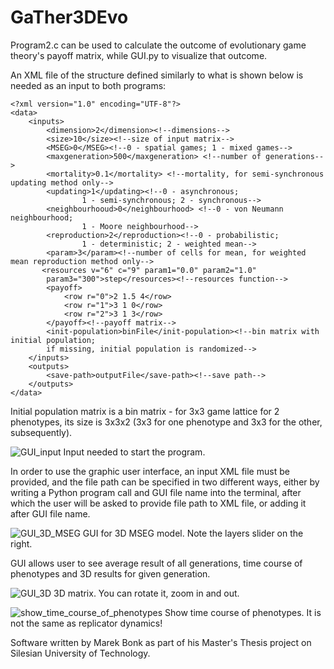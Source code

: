 # GaTher3DEvo

Program2.c can be used to calculate the outcome of evolutionary game theory's payoff matrix, while GUI.py to visualize that outcome.

An XML file of the structure defined similarly to what is shown below is needed as an input to both programs:
```
<?xml version="1.0" encoding="UTF-8"?>
<data>
    <inputs> 
        <dimension>2</dimension><!--dimensions-->
        <size>10</size><!--size of input matrix-->
        <MSEG>0</MSEG><!--0 - spatial games; 1 - mixed games-->
        <maxgeneration>500</maxgeneration> <!--number of generations-->
        <mortality>0.1</mortality> <!--mortality, for semi-synchronous updating method only-->
        <updating>1</updating><!--0 - asynchronous;
                1 - semi-synchronous; 2 - synchronous-->
        <neighbourhooud>0</neighbourhood> <!--0 - von Neumann neighbourhood; 
                1 - Moore neighbourhood-->
        <reproduction>2</reproduction><!--0 - probabilistic;
                1 - deterministic; 2 - weighted mean-->
        <param>3</param><!--number of cells for mean, for weighted mean reproduction method only-->
       <resources v="6" c="9" param1="0.0" param2="1.0"
        param3="300">step</resources><!--resources function-->
        <payoff>
            <row r="0">2 1.5 4</row>
            <row r="1">3 1 0</row>
            <row r="2">3 1 3</row>
        </payoff><!--payoff matrix-->
        <init-population>binFile</init-population><!--bin matrix with initial population;
        if missing, initial population is randomized-->
    </inputs>
    <outputs>
        <save-path>outputFile</save-path><!--save path-->
    </outputs>
</data>
```

Initial population matrix is a bin matrix - for 3x3 game lattice for 2 phenotypes, its size is 3x3x2 (3x3 for one phenotype and 3x3 for the other, subsequently).

![GUI_input](https://github.com/user-attachments/assets/57c2bc3d-13bc-402a-9805-a44aca544dd3)
Input needed to start the program.

In order to use the graphic user interface, an input XML file must be provided, and the file path can be specified
in two different ways, either by writing a Python program call and GUI file name into the terminal, after which the
user will be asked to provide file path to XML file, or adding it after GUI file name.

![GUI_3D_MSEG](https://github.com/user-attachments/assets/a556101c-a642-4630-b186-af05e2c93fdc)
GUI for 3D MSEG model. Note the layers slider on the right.

GUI allows user to see average result of all generations, time course of phenotypes and 3D results for given generation.

![GUI_3D](https://github.com/user-attachments/assets/915cee55-190d-4fec-a565-02aa719cfad0)
3D matrix. You can rotate it, zoom in and out.

![show_time_course_of_phenotypes](https://github.com/user-attachments/assets/5950edd9-f260-4e76-8032-82962b782af2)
Show time course of phenotypes. It is not the same as replicator dynamics!

Software written by Marek Bonk as part of his Master's Thesis project on Silesian University of Technology.

